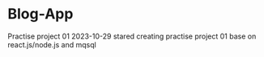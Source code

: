 # Blog-App
Practise project 01
2023-10-29 stared creating practise project 01 base on react.js/node.js and mqsql
